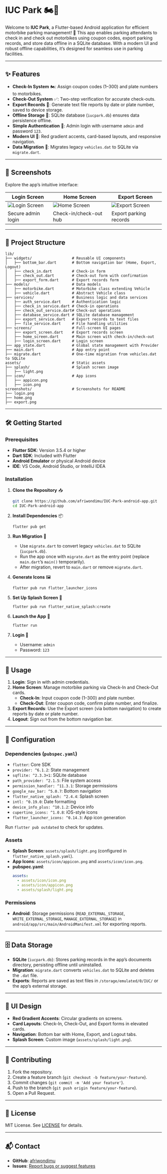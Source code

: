 # IUC Park 🏍️📱

Welcome to **IUC Park**, a Flutter-based Android application for efficient motorbike parking management! 🌟 This app enables parking attendants to check in and check out motorbikes using coupon codes, export parking records, and store data offline in a SQLite database. With a modern UI and robust offline capabilities, it’s designed for seamless use in parking facilities.


---

## ✨ Features

- **Check-In System** 🏍️: Assign coupon codes (1–300) and plate numbers to motorbikes.
- **Check-Out System** ✅: Two-step verification for accurate check-outs.
- **Export Records** 📄: Generate text file reports by date or plate number, saved to device storage.
- **Offline Storage** 💾: SQLite database (`iucpark.db`) ensures data persistence offline.
- **Simple Authentication** 🔐: Admin login with username `admin` and password `123`.
- **Modern UI** 🎨: Red gradient accents, card-based layouts, and responsive navigation.
- **Data Migration** 🔄: Migrates legacy `vehicles.dat` to SQLite via `migrate.dart`.

---

## 📸 Screenshots

Explore the app’s intuitive interface:

| **Login Screen** | **Home Screen** | **Export Screen** |
|------------------|-----------------|-------------------|
| ![Login Screen](screenshots/login.png) | ![Home Screen](screenshots/home.png) | ![Export Screen](screenshots/export.png) |
| Secure admin login | Check-in/check-out hub | Export parking records |

---

## 📂 Project Structure

```
lib/
├── widgets/                  # Reusable UI components
│   ├── bottom_bar.dart       # Bottom navigation bar (Home, Export, Logout)
│   ├── check_in.dart         # Check-in form
│   ├── check_out.dart        # Check-out form with confirmation
│   ├── export_form.dart      # Export records form
├── models/                   # Data models
│   ├── motorbike.dart        # Motorbike class extending Vehicle
│   ├── vehicle.dart          # Abstract Vehicle class
├── services/                 # Business logic and data services
│   ├── auth_service.dart     # Authentication logic
│   ├── check_in_service.dart # Check-in operations
│   ├── check_out_service.dart# Check-out operations
│   ├── database_service.dart # SQLite database management
│   ├── export_service.dart   # Export records to text files
│   ├── file_service.dart     # File handling utilities
├── screens/                  # Full-screen UI pages
│   ├── export_screen.dart    # Export records screen
│   ├── home_screen.dart      # Main screen with check-in/check-out
│   ├── login_screen.dart     # Login screen
├── app_state.dart            # Global state management with Provider
├── main.dart                 # App entry point
├── migrate.dart              # One-time migration from vehicles.dat to SQLite
assets/                       # Static assets
├── splash/                   # Splash screen image
│   ├── light.png
├── icon/                     # App icons
│   ├── appicon.png
│   ├── icon.png
screenshots/                  # Screenshots for README
├── login.png
├── home.png
├── export.png
```

---

## 🛠️ Getting Started

### Prerequisites
- **Flutter SDK**: Version 3.5.4 or higher
- **Dart SDK**: Included with Flutter
- **Android Emulator** or physical Android device
- **IDE**: VS Code, Android Studio, or IntelliJ IDEA

### Installation
1. **Clone the Repository** 📥
   ```bash
   git clone https://github.com/afriwondimu/IUC-Park-android-app.git
   cd IUC-Park-android-app
   ```

2. **Install Dependencies** 📦
   ```bash
   flutter pub get
   ```

3. **Run Migration** 🔄
   - Use `migrate.dart` to convert legacy `vehicles.dat` to SQLite (`iucpark.db`).
   - Run the app once with `migrate.dart` as the entry point (replace `main.dart`’s `main()` temporarily).
   - After migration, revert to `main.dart` or remove `migrate.dart`.

4. **Generate Icons** 🖼️
   ```bash
   flutter pub run flutter_launcher_icons
   ```

5. **Set Up Splash Screen** 🌟
   ```bash
   flutter pub run flutter_native_splash:create
   ```

6. **Launch the App** 🚀
   ```bash
   flutter run
   ```

7. **Login** 🔑
   - Username: `admin`
   - Password: `123`

---

## 📱 Usage

1. **Login**: Sign in with admin credentials.
2. **Home Screen**: Manage motorbike parking via Check-In and Check-Out cards.
   - **Check-In**: Input coupon code (1–300) and plate number.
   - **Check-Out**: Enter coupon code, confirm plate number, and finalize.
3. **Export Records**: Use the Export screen (via bottom navigation) to create reports by date or plate number.
4. **Logout**: Sign out from the bottom navigation bar.

---

## 🔧 Configuration

### Dependencies (`pubspec.yaml`)
- `flutter`: Core SDK
- `provider: ^6.1.2`: State management
- `sqflite: ^2.3.3+1`: SQLite database
- `path_provider: ^2.1.5`: File system access
- `permission_handler: ^11.3.1`: Storage permissions
- `google_nav_bar: ^5.0.7`: Bottom navigation
- `flutter_native_splash: ^2.4.4`: Splash screen
- `intl: ^0.19.0`: Date formatting
- `device_info_plus: ^10.1.2`: Device info
- `cupertino_icons: ^1.0.8`: iOS-style icons
- `flutter_launcher_icons: ^0.14.3`: App icon generation

Run `flutter pub outdated` to check for updates.

### Assets
- **Splash Screen**: `assets/splash/light.png` (configured in `flutter_native_splash.yaml`).
- **App Icons**: `assets/icon/appicon.png` and `assets/icon/icon.png`.
- **pubspec.yaml**:
  ```yaml
  assets:
    - assets/icon/icon.png
    - assets/icon/appicon.png
    - assets/splash/light.png
  ```

### Permissions
- **Android**: Storage permissions (`READ_EXTERNAL_STORAGE`, `WRITE_EXTERNAL_STORAGE`, `MANAGE_EXTERNAL_STORAGE`) in `android/app/src/main/AndroidManifest.xml` for exporting reports.

---

## 🗄️ Data Storage

- **SQLite** (`iucpark.db`): Stores parking records in the app’s documents directory, persisting offline until uninstalled.
- **Migration**: `migrate.dart` converts `vehicles.dat` to SQLite and deletes the `.dat` file.
- **Exports**: Reports are saved as text files in `/storage/emulated/0/IUC/` or the app’s external storage.

---

## 🎨 UI Design

- **Red Gradient Accents**: Circular gradients on screens.
- **Card Layouts**: Check-In, Check-Out, and Export forms in elevated cards.
- **Navigation**: Bottom bar with Home, Export, and Logout tabs.
- **Splash Screen**: Custom image (`assets/splash/light.png`).

---

## 🤝 Contributing

1. Fork the repository.
2. Create a feature branch (`git checkout -b feature/your-feature`).
3. Commit changes (`git commit -m 'Add your feature'`).
4. Push to the branch (`git push origin feature/your-feature`).
5. Open a Pull Request.

---

## 📜 License

MIT License. See [LICENSE](LICENSE) for details.

---

## 📬 Contact

- **GitHub**: [afriwondimu](https://github.com/afriwondimu)
- **Issues**: [Report bugs or suggest features](https://github.com/afriwondimu/IUC-Park-android-app/issues)
